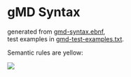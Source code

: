 # gMD Syntax

generated from [gmd-syntax.ebnf](./gmd-syntax.ebnf),   
test examples in [gmd-test-examples.txt](./gmd-test-examples.txt).   

Semantic rules are yellow:

![](https://www.plantuml.com/plantuml/proxy?fmt=svg&cache=no&src=https://raw.githubusercontent.com/volkerdoerr/gmd/main/gmd-syntax.ebnf)
